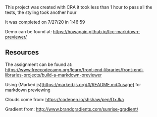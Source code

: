 This project was created with CRA it took less than 1 hour to pass all the tests, the styling took another hour

It was completed on 7/27/20 in 1:46:59

Demo can be found at: https://howagain.github.io/fcc-markdown-previewer/

## Resources

The assignment can be found at: https://www.freecodecamp.org/learn/front-end-libraries/front-end-libraries-projects/build-a-markdown-previewer

Using (Marked.js)[https://marked.js.org/#/README.md#usage] for markdown previewing

Clouds come from: https://codepen.io/shshaw/pen/DxJka

Gradient from: http://www.brandgradients.com/sunrise-gradient/
